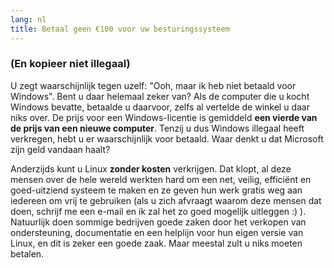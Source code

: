 ```yaml
---
lang: nl
title: Betaal geen €100 voor uw besturingssysteem
---
```


<h3>(En kopieer niet illegaal)</h3>

U zegt waarschijnlijk tegen uzelf: "Ooh, maar ik heb niet betaald voor Windows". Bent u daar
helemaal zeker van? Als de computer die u kocht Windows bevatte, betaalde u daarvoor, zelfs al
vertelde de winkel u daar niks over. De prijs voor een Windows-licentie is gemiddeld <b>een vierde
van de prijs van een nieuwe computer</b>. Tenzij u dus Windows illegaal heeft verkregen,
hebt u er waarschijnlijk voor betaald. Waar denkt u dat Microsoft zijn geld vandaan haalt?

Anderzijds kunt u Linux <b>zonder kosten</b> verkrijgen. Dat klopt, al deze mensen over de
hele wereld werkten hard om een net, veilig, efficiënt en goed-uitziend systeem te maken en ze
geven hun werk gratis weg aan iedereen om vrij te gebruiken (als u zich afvraagt waarom deze
mensen dat doen, schrijf me een e-mail en ik zal het zo goed mogelijk uitleggen :) ). Natuurlijk
doen sommige bedrijven goede zaken door het verkopen van ondersteuning, documentatie en een
helplijn voor hun eigen versie van Linux, en dit is zeker een goede zaak. Maar meestal zult u
niks moeten betalen.




